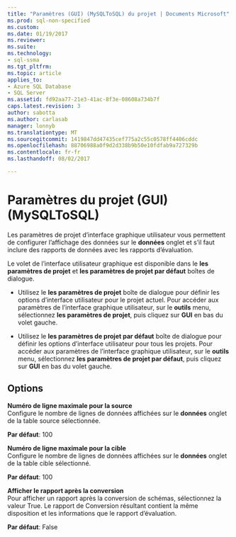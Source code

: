 ```yaml
---
title: "Paramètres (GUI) (MySQLToSQL) du projet | Documents Microsoft"
ms.prod: sql-non-specified
ms.custom: 
ms.date: 01/19/2017
ms.reviewer: 
ms.suite: 
ms.technology:
- sql-ssma
ms.tgt_pltfrm: 
ms.topic: article
applies_to:
- Azure SQL Database
- SQL Server
ms.assetid: fd92aa77-21e3-41ac-8f3e-08608a734b7f
caps.latest.revision: 3
author: sabotta
ms.author: carlasab
manager: lonnyb
ms.translationtype: MT
ms.sourcegitcommit: 1419847dd47435cef775a2c55c0578ff4406cddc
ms.openlocfilehash: 88706988a0f9d2d338b9b50e10fdfab9a727329b
ms.contentlocale: fr-fr
ms.lasthandoff: 08/02/2017

---
```

# <a name="project-settings-gui--mysqltosql"></a>Paramètres du projet (GUI) (MySQLToSQL)
Les paramètres de projet d’interface graphique utilisateur vous permettent de configurer l’affichage des données sur le **données** onglet et s’il faut inclure des rapports de données avec les rapports d’évaluation.  
  
Le volet de l’interface utilisateur graphique est disponible dans le **les paramètres de projet** et **les paramètres de projet par défaut** boîtes de dialogue.  
  
-   Utilisez le **les paramètres de projet** boîte de dialogue pour définir les options d’interface utilisateur pour le projet actuel. Pour accéder aux paramètres de l’interface graphique utilisateur, sur le **outils** menu, sélectionnez **les paramètres de projet**, puis cliquez sur **GUI** en bas du volet gauche.  
  
-   Utilisez le **les paramètres de projet par défaut** boîte de dialogue pour définir les options d’interface utilisateur pour tous les projets. Pour accéder aux paramètres de l’interface graphique utilisateur, sur le **outils** menu, sélectionnez **les paramètres de projet par défaut**, puis cliquez sur **GUI** en bas du volet gauche.  
  
## <a name="options"></a>Options  
**Numéro de ligne maximale pour la source**  
Configure le nombre de lignes de données affichées sur le **données** onglet de la table source sélectionnée.  
  
**Par défaut**: 100  
  
**Numéro de ligne maximale pour la cible**  
Configure le nombre de lignes de données affichées sur le **données** onglet de la table cible sélectionné.  
  
**Par défaut**: 100  
  
**Afficher le rapport après la conversion**  
Pour afficher un rapport après la conversion de schémas, sélectionnez la valeur True. Le rapport de Conversion résultant contient la même disposition et les informations que le rapport d’évaluation.  
  
**Par défaut**: False  
  

